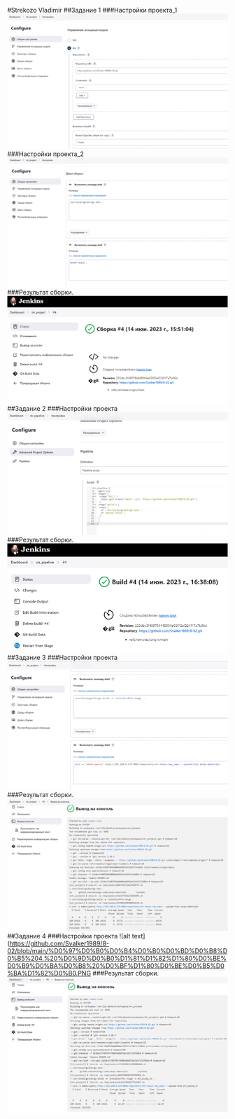 #Strekozo Vladimir
##Задание 1
###Настройки проекта_1
![alt text](https://github.com/Svalker1989/8-02/blob/main/%D0%97%D0%B0%D0%B4%D0%B0%D0%BD%D0%B8%D0%B5%201.%20%D0%9D%D0%B0%D1%81%D1%82%D1%80%D0%BE%D0%B9%D0%BA%D0%B8%20%D0%BF%D1%80%D0%BE%D0%B5%D0%BA%D1%82%D0%B0_1.PNG)
###Настройки проекта_2
![alt text](https://github.com/Svalker1989/8-02/blob/main/%D0%97%D0%B0%D0%B4%D0%B0%D0%BD%D0%B8%D0%B5%201.%20%D0%9D%D0%B0%D1%81%D1%82%D1%80%D0%BE%D0%B9%D0%BA%D0%B8%20%D0%BF%D1%80%D0%BE%D0%B5%D0%BA%D1%82%D0%B0_2.PNG)
###Результат сборки.
![alt text](https://github.com/Svalker1989/8-02/blob/main/%D0%97%D0%B0%D0%B4%D0%B0%D0%BD%D0%B8%D0%B5%201.%20%D0%A0%D0%B5%D0%B7%D1%83%D0%BB%D1%8C%D1%82%D0%B0%D1%82%20%D1%81%D0%B1%D0%BE%D1%80%D0%BA%D0%B8..PNG)
##Задание 2
###Настройки проекта
![alt text](https://github.com/Svalker1989/8-02/blob/main/%D0%97%D0%B0%D0%B4%D0%B0%D0%BD%D0%B8%D0%B5%202.%20%D0%9D%D0%B0%D1%81%D1%82%D1%80%D0%BE%D0%B9%D0%BA%D0%B8%20%D0%BF%D1%80%D0%BE%D0%B5%D0%BA%D1%82%D0%B0.PNG)
###Результат сборки.
![alt text](https://github.com/Svalker1989/8-02/blob/main/%D0%97%D0%B0%D0%B4%D0%B0%D0%BD%D0%B8%D0%B5%202.%20%D0%A0%D0%B5%D0%B7%D1%83%D0%BB%D1%8C%D1%82%D0%B0%D1%82%20%D1%81%D0%B1%D0%BE%D1%80%D0%BA%D0%B8..PNG)
##Задание 3
###Настройки проекта
![alt text](https://github.com/Svalker1989/8-02/blob/main/%D0%97%D0%B0%D0%B4%D0%B0%D0%BD%D0%B8%D0%B5%203.%20%D0%9D%D0%B0%D1%81%D1%82%D1%80%D0%BE%D0%B9%D0%BA%D0%B8%20%D0%BF%D1%80%D0%BE%D0%B5%D0%BA%D1%82%D0%B0.PNG)
###Результат сборки.
![alt text](https://github.com/Svalker1989/8-02/blob/main/%D0%97%D0%B0%D0%B4%D0%B0%D0%BD%D0%B8%D0%B5%203.%20%D0%A0%D0%B5%D0%B7%D1%83%D0%BB%D1%8C%D1%82%D0%B0%D1%82%20%D1%81%D0%B1%D0%BE%D1%80%D0%BA%D0%B8..PNG)
##Задание 4
###Настройки проекта
![alt text](https://github.com/Svalker1989/8-02/blob/main/%D0%97%D0%B0%D0%B4%D0%B0%D0%BD%D0%B8%D0%B5%204.%20%D0%9D%D0%B0%D1%81%D1%82%D1%80%D0%BE%D0%B9%D0%BA%D0%B8%20%D0%BF%D1%80%D0%BE%D0%B5%D0%BA%D1%82%D0%B0.PNG
###Результат сборки.
![alt text](https://github.com/Svalker1989/8-02/blob/main/%D0%97%D0%B0%D0%B4%D0%B0%D0%BD%D0%B8%D0%B5%204.%20%D0%A0%D0%B5%D0%B7%D1%83%D0%BB%D1%8C%D1%82%D0%B0%D1%82%20%D1%81%D0%B1%D0%BE%D1%80%D0%BA%D0%B8..PNG)

